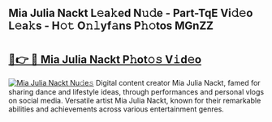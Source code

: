 ## Mia Julia Nackt L𝚎a𝚔ed N𝚞𝚍e - Part-TqE Vi𝚍𝚎o L𝚎a𝚔s - H𝚘𝚝 O𝚗𝚕yf𝚊ns P𝚑𝚘tos MGnZZ

# <h2><a href="http://kf05vl.oniu.top/?m=Mia+Julia+Nackt">🔗👉 🔴 Mia Julia Nackt P𝚑ot𝚘𝚜 V𝚒d𝚎o</a></h2>

[![Mia Julia Nackt Nu𝚍e𝚜](https://i.imgur.com/0qMVB7G.gif)](http://kf05vl.oniu.top/?m=Mia+Julia+Nackt)
Digital content creator Mia Julia Nackt, famed for sharing dance and lifestyle ideas, through performances and personal vlogs on social media. Versatile artist Mia Julia Nackt, known for their remarkable abilities and achievements across various entertainment genres.  
